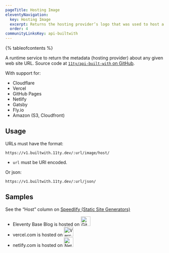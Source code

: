 ```yaml
---
pageTitle: Hosting Image
eleventyNavigation:
  key: Hosting Image
  excerpt: Returns the hosting provider’s logo that was used to host a site at given URL.
  order: 4
communityLinksKey: api-builtwith
---
```


{% tableofcontents %}

A runtime service to return the metadata (hosting provider) about any given web site URL. Source code at [`11ty/api-built-with` on GitHub](https://github.com/11ty/api-built-with).

With support for:

- Cloudflare
- Vercel
- GitHub Pages
- Netlify
- Gatsby
- Fly.io
- Amazon (S3, Cloudfront)

## Usage

URLs must have the format:

```
https://v1.builtwith.11ty.dev/:url/image/host/
```

- `url` must be URI encoded.

Or json:

```
https://v1.builtwith.11ty.dev/:url/json/
```

## Samples

See the “Host” column on [Speedlify (Static Site Generators)](https://www.speedlify.dev/ssg/)

- Eleventy Base Blog is hosted on <img src="https://v1.builtwith.11ty.dev/https%3A%2F%2F11ty.github.io%2Feleventy-base-blog%2F/image/host/" width="30" height="30" alt="GitHub Pages">
- vercel.com is hosted on <img src="https://v1.builtwith.11ty.dev/https%3A%2F%2Fvercel.com%2Fen-us%2F/image/host/" width="30" height="30" alt="Vercel">
- netlify.com is hosted on <img src="https://v1.builtwith.11ty.dev/https%3A%2F%2Fwww.netlify.com/image/host/" width="30" height="30" alt="Netlify">
